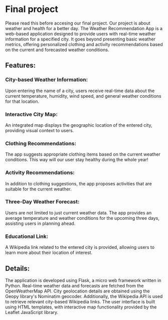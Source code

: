# Final project

Please read this before accesing our final project. Our project is about weather and health for a better day. The Weather Recommendation App is a web-based application designed to provide users with real-time weather information for a specified city. It goes beyond presenting basic weather metrics, offering personalized clothing and activity recommendations based on the current and forecasted weather conditions.

## Features:

### City-based Weather Information: 
Upon entering the name of a city, users receive real-time data about the current temperature, humidity, wind speed, and general weather conditions for that location.

### Interactive City Map: 
An integrated map displays the geographic location of the entered city, providing visual context to users.

### Clothing Recommendations: 
The app suggests appropriate clothing items based on the current weather conditions. This way will our user stay healthy during the whole year!

### Activity Recommendations: 
In addition to clothing suggestions, the app proposes activities that are suitable for the current weather. 

### Three-Day Weather Forecast: 
Users are not limited to just current weather data. The app provides an average temperature and weather conditions for the upcoming three days, assisting users in planning ahead.

### Educational Link: 
A Wikipedia link related to the entered city is provided, allowing users to learn more about their location of interest.

## Details:
The application is developed using Flask, a micro web framework written in Python. Real-time weather data and forecasts are fetched from the OpenWeatherMap API. City geolocation details are obtained using the Geopy library's Nominatim geocoder. Additionally, the Wikipedia API is used to retrieve relevant city-based Wikipedia links. The user interface is built using HTML templates, with interactive map functionality provided by the Leaflet JavaScript library.
